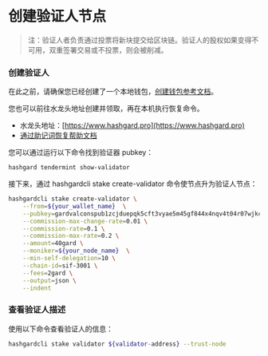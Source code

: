 # 创建验证人节点

> 注：验证人者负责通过投票将新块提交给区块链。验证人的股权如果变得不可用，双重签署交易或不投票，则会被削减。

### 创建验证人

在此之前，请确保您已经创建了一个本地钱包，[创建钱包参考文档](https://github.com/hashgard/hashgard/blob/master/docs/zh/hashgardcli/keys/add.md)。

您也可以前往水龙头地址创建并领取，再在本机执行恢复命令。
- 水龙头地址：[https://www.hashgard.pro](https://www.hashgard.pro)
- [通过助记词恢复帮助文档](https://github.com/hashgard/hashgard/blob/master/docs/zh/hashgardcli/keys/add.md#%E9%80%9A%E8%BF%87%E5%8A%A9%E8%AE%B0%E8%AF%8D%E6%81%A2%E5%A4%8D%E5%AF%86%E9%92%A5)

您可以通过运行以下命令找到验证器 pubkey：
```bash
hashgard tendermint show-validator
```

接下来，通过 hashgardcli stake create-validator 命令使节点升为验证人节点：
```bash
hashgardcli stake create-validator \
    --from=${your_wallet_name}  \
	--pubkey=gardvalconspub1zcjduepqk5cft3vyae5m45gf844x4nqv4t04r07wjkclg5rdgccx32t3r5js5chg6m \
	--commission-max-change-rate=0.01 \
	--commission-rate=0.1 \
	--commission-max-rate=0.2 \
	--amount=40gard \
	--moniker=${your_node_name}  \
	--min-self-delegation=10 \
	--chain-id=sif-3001 \
	--fees=2gard \
	--output=json \
	--indent
```

### 查看验证人描述

使用以下命令查看验证人的信息：
```bash
hashgardcli stake validator ${validator-address} --trust-node
```

